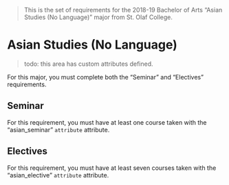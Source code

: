 > This is the set of requirements for the 2018-19 Bachelor of Arts “Asian Studies (No Language)” major from St. Olaf College.

# Asian Studies (No Language)
> todo: this area has custom attributes defined.

For this major, you must complete both the “Seminar” and “Electives” requirements.

## Seminar
For this requirement, you must have at least one course taken with the “asian_seminar” `attribute` attribute.


## Electives
For this requirement, you must have at least seven courses taken with the “asian_elective” `attribute` attribute.



